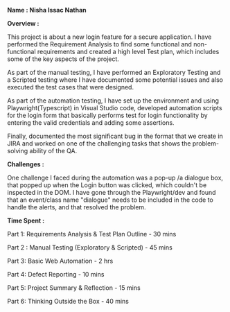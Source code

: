 **Name : Nisha Issac Nathan**



**Overview :** 



This project is about a new login feature for a secure application. I have performed the Requirement Analysis to find some functional and non-functional requirements and created a high level Test plan, which includes some of the key aspects of the project.

As part of the manual testing,  I have performed an Exploratory Testing and a Scripted testing where I have documented some potential issues and also executed the test cases that were designed.

As part of the automation testing, I have set up the environment and using Playwright(Typescript) in Visual Studio code, developed automation scripts for the login form that basically performs test for login functionality by entering the valid credentials and adding some assertions.

Finally, documented the most significant bug in the format that we create in JIRA and worked on one of the challenging tasks that shows the problem-solving ability of the QA.



**Challenges :** 



One challenge I faced during the automation was a pop-up /a dialogue box, that popped up when the Login button was clicked, which couldn't be inspected in the DOM. I have gone through the Playwright/dev and found that an event/class name "dialogue" needs to be included in the code to handle the alerts, and that resolved the problem. 



**Time Spent :** 



Part 1: Requirements Analysis \& Test Plan Outline - 30 mins

Part 2 : Manual Testing (Exploratory \& Scripted)  - 45 mins

Part 3: Basic Web Automation                      - 2 hrs

Part 4: Defect Reporting			  - 10 mins

Part 5: Project Summary \& Reflection		  - 15 mins

Part 6: Thinking Outside the Box		  - 40 mins

